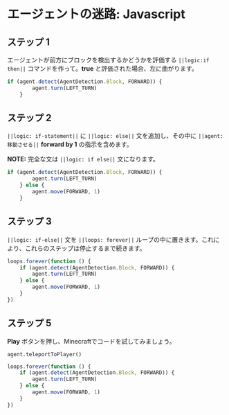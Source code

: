# エージェントの迷路: Javascript

## ステップ 1

エージェントが前方にブロックを検出するかどうかを評価する ``||logic:if then||`` コマンドを作って。**true** と評価された場合、左に曲がります。

```javascript
if (agent.detect(AgentDetection.Block, FORWARD)) {
        agent.turn(LEFT_TURN)
    }
```

## ステップ 2

``||logic: if-statement||`` に ``||logic: else||`` 文を追加し、その中に ``||agent:移動させる||`` **forward by 1** の指示を含めます。

**NOTE:** 完全な文は ``||logic: if else||`` 文になります。

```javascript
if (agent.detect(AgentDetection.Block, FORWARD)) {
        agent.turn(LEFT_TURN)
    } else {
        agent.move(FORWARD, 1)
    }
```

## ステップ 3

``||logic: if-else||`` 文を ``||loops: forever||`` ループの中に置きます。これにより、これらのステップは停止するまで続きます。

```javascript
loops.forever(function () {
    if (agent.detect(AgentDetection.Block, FORWARD)) {
        agent.turn(LEFT_TURN)
    } else {
        agent.move(FORWARD, 1)
    }
})
```

## ステップ 5
**Play** ボタンを押し、Minecraftでコードを試してみましょう。

```ghost 
agent.teleportToPlayer()
```
```javascript
loops.forever(function () {
    if (agent.detect(AgentDetection.Block, FORWARD)) {
        agent.turn(LEFT_TURN)
    } else {
        agent.move(FORWARD, 1)
    }
})
```